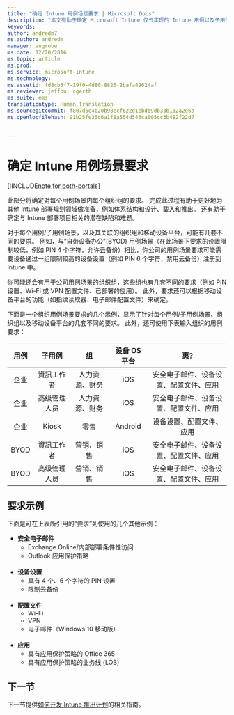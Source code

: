 ```yaml
---
title: "确定 Intune 用例场景要求 | Microsoft Docs"
description: "本文有助于确定 Microsoft Intune 仅云实现的 Intune 用例以及子用例场景要求。"
keywords: 
author: andredm7
ms.author: andredm
manager: angrobe
ms.date: 12/20/2016
ms.topic: article
ms.prod: 
ms.service: microsoft-intune
ms.technology: 
ms.assetid: fd8cb5f7-19f0-4d80-8825-2bafa49624af
ms.reviewer: jeffbu, cgerth
ms.suite: ems
translationtype: Human Translation
ms.sourcegitcommit: f807d6e4b20b98ecf622d1ebdd9db33b132a2e6a
ms.openlocfilehash: 91b25fe35c6a1f8a554d543ca005cc3b482f22d7


---
```


# <a name="determine-intune-use-case-scenario-requirements"></a>确定 Intune 用例场景要求

[!INCLUDE[note for both-portals](../includes/note-for-both-portals.md)]

此部分将确定对每个用例场景内每个组织组的要求。 完成此过程有助于更好地为其他 Intune 部署规划领域做准备，例如体系结构和设计、载入和推出。 还有助于确定与 Intune 部署项目相关的潜在缺陷和难题。

对于每个用例/子用例场景，以及其关联的组织组和移动设备平台，可能有几套不同的要求。 例如，与“自带设备办公”(BYOD) 用例场景（在此场景下要求的设置限制较低，例如 PIN 4 个字符，允许云备份）相比，你公司的用例场景要求可能需要设备通过一组限制较高的设备设置（例如 PIN 6 个字符，禁用云备份）注册到 Intune 中。

你可能还会有用于公司用例场景的组织组，这些组也有几套不同的要求（例如 PIN 设置、Wi-Fi 或 VPN 配置文件、已部署的应用）。 此外，要求还可以根据移动设备平台的功能（如指纹读取器、电子邮件配置文件）来确定。

下面是一个组织用例场景要求的几个示例，显示了针对每个用例/子用例场景、组织组以及移动设备平台的几套不同的要求。 此外，还可使用下表输入组织的用例要求：

| **用例** | **子用例** | **组** | **设备 OS 平台** | **惠?** |
|:---:|:---:|:---:|:---:|:---:|
| 企业 | 資訊工作者 | 人力资源、财务 | iOS | 安全电子邮件、设备设置、配置文件、应用 |                                                          
| 企业 | 高级管理人员 | 人力资源、财务 | iOS | 安全电子邮件、设备设置、配置文件、应用 |                                                         
| 企业 | Kiosk | 零售 | Android | 设备设置、配置文件、应用 |
| BYOD | 資訊工作者 | 营销、销售 | iOS | 安全电子邮件、设备设置、配置文件、应用 |                                                         
| BYOD | 高级管理人员 | 营销、销售 | iOS | 安全电子邮件、设备设置、配置文件、应用 |

## <a name="examples-of-requirements"></a>要求示例

下面是可在上表所引用的“要求”列使用的几个其他示例：

- **安全电子邮件**
    - Exchange Online/内部部署条件性访问
    - Outlook 应用保护策略
<br></br>
- **设备设置**
    - 具有 4 个、6 个字符的 PIN 设置
    - 限制云备份
<br></br>
- **配置文件**
    - Wi-Fi
    - VPN
    - 电子邮件（Windows 10 移动版）
<br></br>
- **应用**
    - 具有应用保护策略的 Office 365
    - 具有应用保护策略的业务线 (LOB)

## <a name="next-section"></a>下一节

下一节提供[如何开发 Intune 推出计划](section-4-develop-a-rollout-plan.md)的相关指南。



<!--HONumber=Dec16_HO5-->


